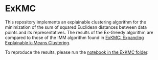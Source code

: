 # ExKMC

This repository implements an explainable clustering algorithm for the minimization of the sum of squared Euclidean distances between data points and its representatives. The results of the Ex-Greedy algorithm are compared to those of the IMM algorithm found in [ExKMC: Expanding Explainable k-Means Clustering](https://arxiv.org/pdf/2006.02399.pdf). 

To reproduce the results, please run the [notebook in the ExKMC folder](https://github.com/lmurtinho/ExKMC/blob/master/ExKMC/full_test_results_02_09.ipynb).
